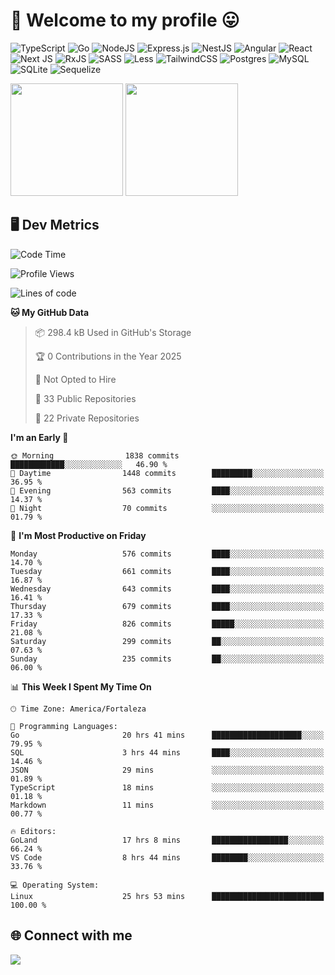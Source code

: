 # 🎉 Welcome to my profile 😛

![TypeScript](https://img.shields.io/badge/typescript-%23007ACC.svg?style=for-the-badge&logo=typescript&logoColor=white)
![Go](https://img.shields.io/badge/go-%2300ADD8.svg?style=for-the-badge&logo=go&logoColor=white)
![NodeJS](https://img.shields.io/badge/node.js-6DA55F?style=for-the-badge&logo=node.js&logoColor=white)
![Express.js](https://img.shields.io/badge/express.js-%23404d59.svg?style=for-the-badge&logo=express&logoColor=%2361DAFB)
![NestJS](https://img.shields.io/badge/nestjs-%23E0234E.svg?style=for-the-badge&logo=nestjs&logoColor=white)
![Angular](https://img.shields.io/badge/angular-%23DD0031.svg?style=for-the-badge&logo=angular&logoColor=white)
![React](https://img.shields.io/badge/react-%2320232a.svg?style=for-the-badge&logo=react&logoColor=%2361DAFB)
![Next JS](https://img.shields.io/badge/Next-black?style=for-the-badge&logo=next.js&logoColor=white)
![RxJS](https://img.shields.io/badge/rxjs-%23B7178C.svg?style=for-the-badge&logo=reactivex&logoColor=white)
![SASS](https://img.shields.io/badge/SASS-hotpink.svg?style=for-the-badge&logo=SASS&logoColor=white)
![Less](https://img.shields.io/badge/less-2B4C80?style=for-the-badge&logo=less&logoColor=white)
![TailwindCSS](https://img.shields.io/badge/tailwindcss-%2338B2AC.svg?style=for-the-badge&logo=tailwind-css&logoColor=white)
![Postgres](https://img.shields.io/badge/postgres-%23316192.svg?style=for-the-badge&logo=postgresql&logoColor=white)
![MySQL](https://img.shields.io/badge/mysql-4479A1.svg?style=for-the-badge&logo=mysql&logoColor=white)
![SQLite](https://img.shields.io/badge/sqlite-%2307405e.svg?style=for-the-badge&logo=sqlite&logoColor=white)
![Sequelize](https://img.shields.io/badge/Sequelize-52B0E7?style=for-the-badge&logo=Sequelize&logoColor=white)

<div>
  <img height="180em" src="https://github-readme-stats.vercel.app/api?username=VinicciusSantos&include_all_commits=true&count_private=true&theme=github_dark"/>
  <img height="180em" src="https://github-readme-stats.vercel.app/api/top-langs/?username=VinicciusSantos&langs_count=6&layout=compact&include_all_commits=true&count_private=true&theme=github_dark"/>
</div>

## 🖥️ Dev Metrics

<!--START_SECTION:waka-->
![Code Time](http://img.shields.io/badge/Code%20Time-2%2C245%20hrs%2040%20mins-blue)

![Profile Views](http://img.shields.io/badge/Profile%20Views-0-blue)

![Lines of code](https://img.shields.io/badge/From%20Hello%20World%20I%27ve%20Written-5.5%20million%20lines%20of%20code-blue)

**🐱 My GitHub Data** 

> 📦 298.4 kB Used in GitHub's Storage 
 > 
> 🏆 0 Contributions in the Year 2025
 > 
> 🚫 Not Opted to Hire
 > 
> 📜 33 Public Repositories 
 > 
> 🔑 22 Private Repositories 
 > 
**I'm an Early 🐤** 

```text
🌞 Morning                1838 commits        ████████████░░░░░░░░░░░░░   46.90 % 
🌆 Daytime                1448 commits        █████████░░░░░░░░░░░░░░░░   36.95 % 
🌃 Evening                563 commits         ████░░░░░░░░░░░░░░░░░░░░░   14.37 % 
🌙 Night                  70 commits          ░░░░░░░░░░░░░░░░░░░░░░░░░   01.79 % 
```
📅 **I'm Most Productive on Friday** 

```text
Monday                   576 commits         ████░░░░░░░░░░░░░░░░░░░░░   14.70 % 
Tuesday                  661 commits         ████░░░░░░░░░░░░░░░░░░░░░   16.87 % 
Wednesday                643 commits         ████░░░░░░░░░░░░░░░░░░░░░   16.41 % 
Thursday                 679 commits         ████░░░░░░░░░░░░░░░░░░░░░   17.33 % 
Friday                   826 commits         █████░░░░░░░░░░░░░░░░░░░░   21.08 % 
Saturday                 299 commits         ██░░░░░░░░░░░░░░░░░░░░░░░   07.63 % 
Sunday                   235 commits         ██░░░░░░░░░░░░░░░░░░░░░░░   06.00 % 
```


📊 **This Week I Spent My Time On** 

```text
🕑︎ Time Zone: America/Fortaleza

💬 Programming Languages: 
Go                       20 hrs 41 mins      ████████████████████░░░░░   79.95 % 
SQL                      3 hrs 44 mins       ████░░░░░░░░░░░░░░░░░░░░░   14.46 % 
JSON                     29 mins             ░░░░░░░░░░░░░░░░░░░░░░░░░   01.89 % 
TypeScript               18 mins             ░░░░░░░░░░░░░░░░░░░░░░░░░   01.18 % 
Markdown                 11 mins             ░░░░░░░░░░░░░░░░░░░░░░░░░   00.77 % 

🔥 Editors: 
GoLand                   17 hrs 8 mins       █████████████████░░░░░░░░   66.24 % 
VS Code                  8 hrs 44 mins       ████████░░░░░░░░░░░░░░░░░   33.76 % 

💻 Operating System: 
Linux                    25 hrs 53 mins      █████████████████████████   100.00 % 
```


<!--END_SECTION:waka-->

## 🌐 Connect with me

<a href="https://www.linkedin.com/in/vinicius-guedes-b817aa223/"><img src="https://img.shields.io/badge/LinkedIn-0077B5?style=for-the-badge&logo=linkedin&logoColor=white"/></a>

